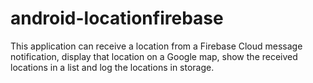 # android-locationfirebase
This application can receive a location from a Firebase Cloud message notification, display that location on a Google map, show the received locations in a list and log the locations in storage.
